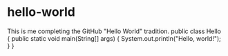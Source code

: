 # hello-world
This is me completing the GitHub "Hello World" tradition.
public class Hello {
	 public static void main(String[] args) {
		  System.out.printIn("Hello, world!");
	 }
}
